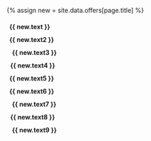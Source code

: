 {% assign new = site.data.offers[page.title] %}

   <div class="w3-col s6 m4 l4" style="padding: 6px 0px;">
    <i class="fa-solid fa-{{ new.icon }} w3-text-dark-gray" style="margin-right: 6px;"></i> <strong class="w3-text-dark-gray">{{ new.text }}</strong>
  </div>
  <div class="w3-col s6 m4 l4" style="padding: 6px 0px;">
    <i class="fas fa-{{ new.icon2 }} w3-text-dark-gray" style="margin-right: 6px;"></i> <strong class="w3-text-dark-gray">{{ new.text2 }}</strong>
  </div>
  <div class="w3-col s6 m4 l4" style="padding: 6px 0px;">
    <i class="fa-solid fa-{{ new.icon3 }} w3-text-dark-gray" style="margin-right: 12px;"></i> <strong class="w3-text-dark-gray">{{ new.text3 }}</strong>
  </div>
  <div class="w3-col s6 m4 l4" style="padding: 6px 0px;">
    <i class="fa-solid fa-{{ new.icon4 }} w3-text-dark-gray" style="margin-right: 8px;"></i> <strong class="w3-text-dark-gray">{{ new.text4 }}</strong>
  </div>
  <div class="w3-col s6 m4 l4" style="padding: 6px 0px;">
    <i class="fa-solid fa-{{ new.icon5 }} w3-text-dark-gray" style="margin-right: 6px;"></i> <strong class="w3-text-dark-gray">{{ new.text5 }}</strong>
  </div>
  <div class="w3-col s6 m4 l4" style="padding: 6px 0px;">
    <i class="fas fa-{{ new.icon6 }} w3-text-dark-gray" style="margin-right: 6px;"></i> <strong class="w3-text-dark-gray">{{ new.text6 }}</strong>
  </div>
  <div class="w3-col s6 m4 l4" style="padding: 6px 0px;">
    <i class="fa-solid fa-{{ new.icon7 }} w3-text-dark-gray" style="margin-right: 12px;"></i> <strong class="w3-text-dark-gray">{{ new.text7 }}</strong>
  </div>
  <div class="w3-col s6 m4 l4" style="padding: 6px 0px;">
    <i class="fa-solid fa-{{ new.icon8 }} w3-text-dark-gray" style="margin-right: 8px;"></i> <strong class="w3-text-dark-gray">{{ new.text8 }}</strong>
  </div>
  <div class="w3-col s6 m4 l4" style="padding: 6px 0px;">
    <i class="fa-solid fa-{{ new.icon9 }} w3-text-dark-gray" style="margin-right: 12px;"></i> <strong class="w3-text-dark-gray">{{ new.text9 }}</strong>
  </div>
  

  